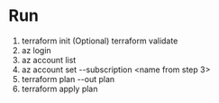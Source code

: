 # Run
1. terraform init
(Optional) terraform validate
2. az login
3. az account list
4. az account set --subscription <name from step 3>
5. terraform plan --out plan
6. terraform apply plan